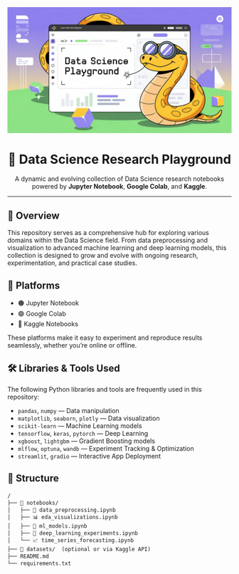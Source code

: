 <!-- LOGO -->
<p align="center">
  <img src="https://github.com/sahkanu34/100_daysof_machine_learning/blob/main/images/a-vector-illustration-of-a-playful-carto_K8902QlXRFilyzFcNXRq1A_1Zl5Ks5jQ0qMFLqHkaMI0Q.jpeg?raw=true" alt="Project Logo" width="2000">
</p>

<h1 align="center">🔬 Data Science Research Playground</h1>

<p align="center">
  A dynamic and evolving collection of Data Science research notebooks powered by <strong>Jupyter Notebook</strong>, <strong>Google Colab</strong>, and <strong>Kaggle</strong>.
</p>

---

## 🧠 Overview

This repository serves as a comprehensive hub for exploring various domains within the Data Science field. From data preprocessing and visualization to advanced machine learning and deep learning models, this collection is designed to grow and evolve with ongoing research, experimentation, and practical case studies.

## 🚀 Platforms

- 🟠 Jupyter Notebook
- 🟢 Google Colab
- 🔵 Kaggle Notebooks

These platforms make it easy to experiment and reproduce results seamlessly, whether you’re online or offline.

## 🛠️ Libraries & Tools Used

The following Python libraries and tools are frequently used in this repository:

- `pandas`, `numpy` — Data manipulation
- `matplotlib`, `seaborn`, `plotly` — Data visualization
- `scikit-learn` — Machine Learning models
- `tensorflow`, `keras`, `pytorch` — Deep Learning
- `xgboost`, `lightgbm` — Gradient Boosting models
- `mlflow`, `optuna`, `wandb` — Experiment Tracking & Optimization
- `streamlit`, `gradio` — Interactive App Deployment

## 📁 Structure

```text
/
├── 📁 notebooks/
│   ├── 🧹 data_preprocessing.ipynb
│   ├── 📊 eda_visualizations.ipynb
│   ├── 🤖 ml_models.ipynb
│   ├── 🧠 deep_learning_experiments.ipynb
│   └── 📈 time_series_forecasting.ipynb
├── 📁 datasets/  (optional or via Kaggle API)
├── README.md
└── requirements.txt
